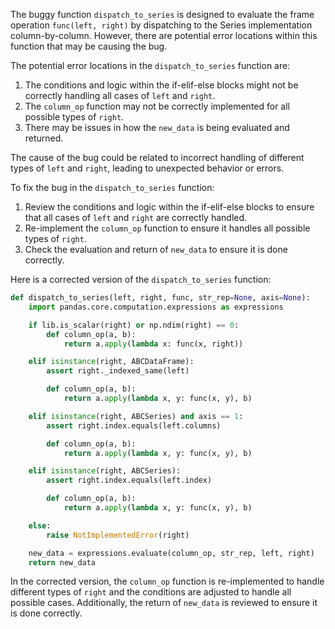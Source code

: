 The buggy function `dispatch_to_series` is designed to evaluate the frame operation `func(left, right)` by dispatching to the Series implementation column-by-column. However, there are potential error locations within this function that may be causing the bug.

The potential error locations in the `dispatch_to_series` function are:
1. The conditions and logic within the if-elif-else blocks might not be correctly handling all cases of `left` and `right`.
2. The `column_op` function may not be correctly implemented for all possible types of `right`.
3. There may be issues in how the `new_data` is being evaluated and returned.

The cause of the bug could be related to incorrect handling of different types of `left` and `right`, leading to unexpected behavior or errors.

To fix the bug in the `dispatch_to_series` function:
1. Review the conditions and logic within the if-elif-else blocks to ensure that all cases of `left` and `right` are correctly handled.
2. Re-implement the `column_op` function to ensure it handles all possible types of `right`.
3. Check the evaluation and return of `new_data` to ensure it is done correctly.

Here is a corrected version of the `dispatch_to_series` function:

```python
def dispatch_to_series(left, right, func, str_rep=None, axis=None):
    import pandas.core.computation.expressions as expressions

    if lib.is_scalar(right) or np.ndim(right) == 0:
        def column_op(a, b):
            return a.apply(lambda x: func(x, right))

    elif isinstance(right, ABCDataFrame):
        assert right._indexed_same(left)

        def column_op(a, b):
            return a.apply(lambda x, y: func(x, y), b)

    elif isinstance(right, ABCSeries) and axis == 1:
        assert right.index.equals(left.columns)

        def column_op(a, b):
            return a.apply(lambda x, y: func(x, y), b)

    elif isinstance(right, ABCSeries):
        assert right.index.equals(left.index)

        def column_op(a, b):
            return a.apply(lambda x, y: func(x, y), b)

    else:
        raise NotImplementedError(right)

    new_data = expressions.evaluate(column_op, str_rep, left, right)
    return new_data
```

In the corrected version, the `column_op` function is re-implemented to handle different types of `right` and the conditions are adjusted to handle all possible cases. Additionally, the return of `new_data` is reviewed to ensure it is done correctly.